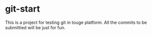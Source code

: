 # git-start
This is a project for testing git in touge platform. All the commits to be submittied will be just for fun.
